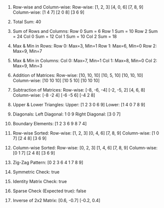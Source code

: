 1. Row-wise and Column-wise:
   Row-wise:
   [1, 2, 3]
   [4, 0, 6]
   [7, 8, 9]
   Column-wise:
   [1 4 7]
   [2 0 8]
   [3 6 9]


2. Total Sum: 40

3. Sum of Rows and Columns:
   Row 0 Sum = 6
   Row 1 Sum = 10
   Row 2 Sum = 24
   Col 0 Sum = 12
   Col 1 Sum = 10
   Col 2 Sum = 18

4. Max & Min in Rows:
   Row 0: Max=3, Min=1
   Row 1: Max=6, Min=0
   Row 2: Max=9, Min=7

5. Max & Min in Columns:
   Col 0: Max=7, Min=1
   Col 1: Max=8, Min=0
   Col 2: Max=9, Min=3

6. Addition of Matrices:
   Row-wise:
   [10, 10, 10]
   [10, 5, 10]
   [10, 10, 10]
   Column-wise:
   [10 10 10]
   [10 5 10]
   [10 10 10]

7. Subtraction of Matrices:
   Row-wise:
   [-8, -6, -4]
   [-2, -5, 2]
   [4, 6, 8]
   Column-wise:
   [-8 -2 4]
   [-6 -5 6]
   [-4 2 8]

8. Upper & Lower Triangles:
   Upper:
   [1 2 3 0 6 9]
   Lower:
   [1 4 0 7 8 9]
9. Diagonals:
   Left Diagonal: 1 0 9
   Right Diagonal: [3 0 7]

10. Boundary Elements:
    [1 2 3 6 9 8 7 4]

11. Row-wise Sorted:
    Row-wise:
    [1, 2, 3]
    [0, 4, 6]
    [7, 8, 9]
    Column-wise:
    [1 0 7]
    [2 4 8]
    [3 6 9]

12. Column-wise Sorted:
    Row-wise:
    [0, 2, 3]
    [1, 4, 6]
    [7, 8, 9]
    Column-wise:
    [0 1 7]
    [2 4 8]
    [3 6 9]

13. Zig-Zag Pattern:
    [0 2 3 6 4 1 7 8 9]

14. Symmetric Check: true
15. Identity Matrix Check: true
16. Sparse Check (Expected true): false
17. Inverse of 2x2 Matrix:
    [0.6, -0.7]
    [-0.2, 0.4]
